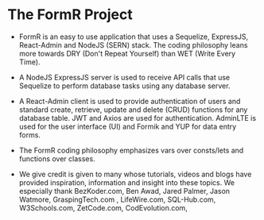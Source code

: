 # The FormR Project

- FormR is an easy to use application that uses a Sequelize, ExpressJS, React-Admin and NodeJS (SERN) stack. The coding philosophy leans more towards DRY (Don't Repeat Yourself) than WET (Write Every Time).

- A NodeJS ExpressJS server is used to receive API calls that use Sequelize to perform database tasks using any database server.  

- A React-Admin client is used to provide authentication of  users and standard create, retrieve, update and delete (CRUD) functions for any database table. JWT and Axios are used for authentication. AdminLTE is used for the user interface (UI) and Formik and YUP for data entry forms.

- The FormR coding philosophy emphasizes vars over consts/lets and functions over classes.


- We give credit is given to many whose tutorials, videos and blogs have provided inspiration, information and insight into these topics. We especially thank BezKoder.com, Ben Awad, Jared Palmer, Jason Watmore, 
GraspingTech.com , LifeWire.com, SQL-Hub.com, W3Schools.com, ZetCode.com, CodEvolution.com, 
